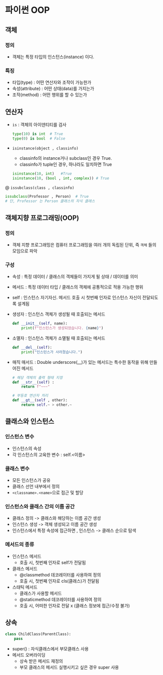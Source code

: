# 파이썬 OOP



## 객체



### 정의

- 객체는 특정 타입의 인스턴스(instance) 이다.

### 특징

- 타입(type) : 어떤 연산자와 조작이 가능한가
- 속성(attribute) : 어떤 상태(data)를 가지는가
- 조작(method) : 어떤 행위를 할 수 있는가



## 연산자

- `is` : 객체의 아이덴티티를 검사

  ```python
  type(10) is int  # True
  type(0) is bool  # False
  ```

- `isinstance(object , classinfo)`

  - classinfo의 instance거나 subclass인 경우 True.
  - classinfo가 tuple인 경우, 하나라도 일치하면 True

  ```python
  isinstance(10, int)   #True
  isinstance(10, (bool , int, complex)) # True
  ```
  

 @ `issubclass(class , classinfo)`

```python
issubclass(Professor , Person) 	# True
# 단, Professor 는 Person 클래스의 자식 클래스
```



## 객체지향 프로그래밍(OOP)

### 정의

- 객체 지향 프로그래밍은 컴퓨터 프로그래밍을 여러 개의 독립된 단위, 즉 `객체` 들의 모임으로 파악



### 구성

- 속성 : 특정 데이터 / 클래스의 객체들이 가지게 될 상태 / 데이터를 의미

- 메서드 : 특정 데이터 타입 / 클래스의 객체에 공통적으로 적용 가능한 행위

- self : 인스턴스 자기자신. 메서드 호출 시 첫번째 인자로 인스턴스 자신이 전달되도록 설계됨

- 생성자 : 인스턴스 객체가 생성될 때 호출되는 메서드

  ```python
  def __init__(self, name):
      print(f"인스턴스가 생성되었습니다. {name}")
  ```

  

- 소멸자 : 인스턴스 객체가 소멸될 때 호출되는 메서드

  ```python
  def __del__(self):
      print("인스턴스가 사라졌습니다.")
  ```

- 매직 매서드 : Double underscore(__)가 있는 메서드는 특수한 동작을 위해 만들어진 메서드

  ```python
  # 해당 객체의 출력 형태 지정
  def __str__(self) :
      return f"~~~"
  
  # 부등호 연산자 처리
  def __gt__(self , other):
      return self.~ > other.~
  ```

  

## 클래스와 인스턴스



### 인스턴스 변수

- 인스턴스의 속성
- 각 인스턴스의 고육한 변수 : self.<이름>

### 클래스 변수

- 모든 인스턴스가 공유
- 클래스 선언 내부에서 정의
- `<classname>.<name>`으로 접근 및 할당



### 인스턴스와 클래스 간의 이름 공간

- 클래스 정의 -> 클래스와 해당하는 이름 공간 생성
- 인스턴스 생성 -> 객체 생성되고 이름 공간 생성
- 인스턴스에서 특정 속성에 접근하면 , 인스턴스 -> 클래스 순으로 탐색



### 메서드의 종류

- 인스턴스 메서드
  - 호출 시, 첫번째 인자로 self가 전달됨
- 클래스 메서드
  - @classmethod 데코레이터를 사용하여 정의
  - 호출 시, 첫번째 인자로 cls(클래스)가 전달됨
- 스태틱 메서드
  - 클래스가 사용할 메서드
  - @staticmethod 데코레이터를 사용하여 정의
  - 호출 시, 어떠한 인자로 전달 x (클래스 정보에 접근/수정 불가)



## 상속

```python
class ChildClass(ParentClass):
    pass
```

- super() : 자식클래스에서 부모클래스 사용
- 메서드 오버라이딩 
  - 상속 받은 메서드 재정의
  - 부모 클래스의 메서드 실행시키고 싶은 경우 super 사용

